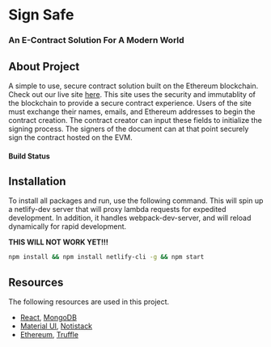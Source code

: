 # Sign Safe

### An E-Contract Solution For A Modern World

## About Project

A simple to use, secure contract solution built on the Ethereum blockchain. Check out our live site 
[here](https://agitated-poincare-c4d10d.netlify.app/). This site uses the security and immutablity of the blockchain to
provide a secure contract experience. Users of the site must exchange their names, emails, and Ethereum addresses to 
begin the contract creation. The contract creator can input these fields to initialize the signing process. The signers 
of the document can at that point securely sign the contract hosted on the EVM.

#### Build Status


## Installation

To install all packages and run, use the following command. This will spin up a netlify-dev server that will proxy 
lambda requests for expedited development. In addition, it handles webpack-dev-server, and will reload dynamically for 
rapid development.

**THIS WILL NOT WORK YET!!!**
```bash
npm install && npm install netlify-cli -g && npm start
```

## Resources

The following resources are used in this project.

* [React](https://reactjs.org/), [MongoDB](https://www.mongodb.com/)
* [Material UI](https://material-ui.com/), [Notistack](https://github.com/iamhosseindhv/notistack)
* [Ethereum](), [Truffle]()
